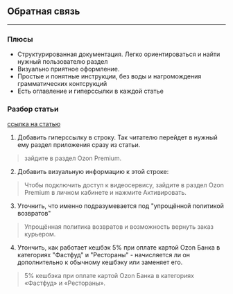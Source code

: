 ## Обратная связь
***
### Плюсы
- Структурированная документация. Легко ориентироваться и найти нужный пользователю раздел
- Визуально приятное оформление.
- Простые и понятные инструкции, без воды и нагромождения грамматических контсрукций
- Есть оглавление и гиперссылки в каждой статье

### Разбор статьи
[ссылка на статью](https://docs.ozon.ru/common/ozon-premium/?country=RU)

1. Добавить гиперссылку в строку. Так читателю перейдет в нужный ему раздел приложения сразу из статьи.

  >зайдите в раздел Ozon Premium.

2. Добавить визуальную информацию к этой строке:

  >Чтобы подключить доступ к видеосервису, зайдите в раздел Ozon Premium в личном кабинете и нажмите Активировать.

3. Уточнить, что именно подразумевается под "упрощённой политикой возвратов"

  >Упрощённая политика возвратов и возможность вернуть заказ курьером.

4. Утончить, как работает кешбэк 5% при оплате картой Ozon Банка в категориях "Фастфуд" и "Рестораны" - начисляется ли он дополнительно к обычному кешбэку или заменяет его.

  >5% кешбэка при оплате картой Ozon Банка в категориях «Фастфуд» и «Рестораны».


